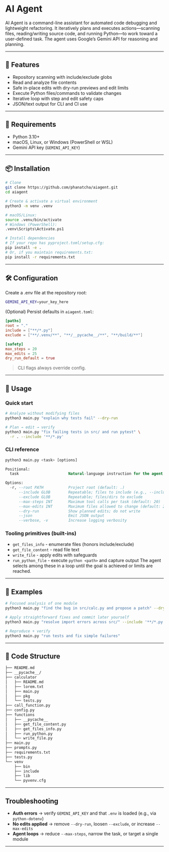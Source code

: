 # AI Agent

AI Agent is a command-line assistant for automated code debugging and lightweight refactoring. It iteratively plans and executes actions—scanning files, reading/writing source code, and running Python—to work toward a user-defined task. The agent uses Google’s Gemini API for reasoning and planning.

---

## 🚀 Features

* Repository scanning with include/exclude globs
* Read and analyze file contents
* Safe in-place edits with dry-run previews and edit limits
* Execute Python files/commands to validate changes
* Iterative loop with step and edit safety caps
* JSON/text output for CLI and CI use

---

## 🧠 Requirements
* Python 3.10+
* macOS, Linux, or Windows (PowerShell or WSL)
* Gemini API key (`GEMINI_API_KEY`)

---

## 📦 Installation

```bash
# Clone
git clone https://github.com/phanatcha/aiagent.git
cd aiagent

# Create & activate a virtual environment
python3 -m venv .venv

# macOS/Linux:
source .venv/bin/activate
# Windows (PowerShell):
.venv\Scripts\Activate.ps1

# Install dependencies
# If your repo has pyproject.toml/setup.cfg:
pip install -e .
# Or, if you maintain requirements.txt:
pip install -r requirements.txt
```

---

## 🛠️ Configuration
Create a .env file at the repository root:

```bash
GEMINI_API_KEY=your_key_here
```
(Optional) Persist defaults in `aiagent.toml`:

```toml
[paths]
root = "."
include = ["**/*.py"]
exclude = ["**/.venv/**", "**/__pycache__/**", "**/build/**"]

[safety]
max_steps = 20
max_edits = 25
dry_run_default = true
```
> CLI flags always override config.

---

## 📍 Usage
### Quick start

```bash
# Analyze without modifying files
python3 main.py "explain why tests fail" --dry-run

# Plan → edit → verify
python3 main.py "fix failing tests in src/ and run pytest" \
  -r . --include '**/*.py'

```
### CLI reference
```sql
python3 main.py <task> [options]

Positional:
  task                      Natural-language instruction for the agent

Options:
  -r, --root PATH           Project root (default: .)
      --include GLOB        Repeatable; files to include (e.g., --include '**/*.py')
      --exclude GLOB        Repeatable; files/dirs to exclude
      --max-steps INT       Maximum tool calls per task (default: 20)
      --max-edits INT       Maximum files allowed to change (default: 25)
      --dry-run             Show planned edits; do not write
      --json                Emit JSON output
      --verbose, -v         Increase logging verbosity

```
### Tooling primitives (built-ins)
* `get_files_info` - enumerate files (honors include/exclude)
* `get_file_content` - read file text
* `write_file` - apply edits with safeguards
* `run_python_file` - execute `python <path>` and capture output
The agent selects among these in a loop until the goal is achieved or limits are reached.

---

## 🎲 Examples

```bash
# Focused analysis of one module
python3 main.py "find the bug in src/calc.py and propose a patch" --dry-run

# Apply straightforward fixes and commit later yourself
python3 main.py "resolve import errors across src/" --include '**/*.py'

# Reproduce + verify
python3 main.py "run tests and fix simple failures"
```

---

## 🧩 Code Structure

```bash
├── README.md
├── __pycache__/
├── calculator
│   ├── README.md
│   ├── lorem.txt
│   ├── main.py
│   ├── pkg
│   └── tests.py
├── call_function.py
├── config.py
├── functions
│   ├── __pycache__
│   ├── get_file_content.py
│   ├── get_files_info.py
│   ├── run_python.py
│   └── write_file.py
├── main.py
├── prompts.py
├── requirements.txt
├── tests.py
└── venv
    ├── bin
    ├── include
    ├── lib
    └── pyvenv.cfg
```

---

## Troubleshooting
* **Auth errors** → verify `GEMINI_API_KEY` and that `.env` is loaded (e.g., via `python-dotenv`)
* **No edits applied** → remove `--dry-run`, loosen `--exclude`, or increase `--max-edits`
* **Agent loops** → reduce `--max-steps`, narrow the task, or target a single module

---
